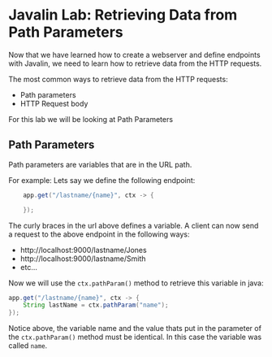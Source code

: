 # Javalin Lab: Retrieving Data from Path Parameters

Now that we have learned how to create a webserver and define endpoints with Javalin, we need to learn how to retrieve data from the HTTP requests.

The most common ways to retrieve data from the HTTP requests:
- Path parameters
- HTTP Request body

For this lab we will be looking at Path Parameters

## Path Parameters

Path parameters are variables that are in the URL path.

For example: Lets say we define the following endpoint:

```java
    app.get("/lastname/{name}", ctx -> {

    });
```

The curly braces in the url above defines a variable. A client can now send a request to the above endpoint in the following ways:

- http://localhost:9000/lastname/Jones
- http://localhost:9000/lastname/Smith
- etc...

Now we will use the `ctx.pathParam()` method to retrieve this variable in java:

```java
app.get("/lastname/{name}", ctx -> {
    String lastName = ctx.pathParam("name");
});
```

Notice above, the variable name and the value thats put in the parameter of the `ctx.pathParam()` method must be identical. In this case the variable was called `name`.
